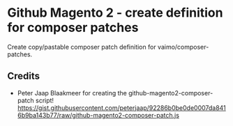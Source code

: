 # Github Magento 2 - create definition for composer patches

Create copy/pastable composer patch definition for vaimo/composer-patches.


## Credits

 * Peter Jaap Blaakmeer for creating the github-magento2-composer-patch script!
    https://gist.githubusercontent.com/peterjaap/92286b0be0de0007da8416b9ba143b77/raw/github-magento2-composer-patch.js
